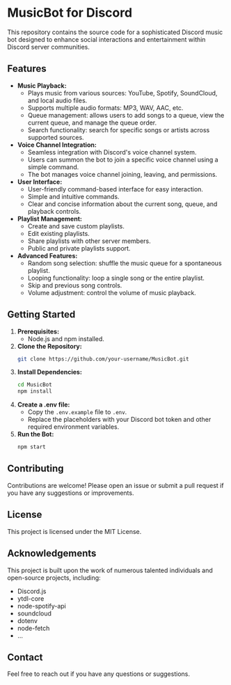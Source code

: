 # MusicBot for Discord

This repository contains the source code for a sophisticated Discord music bot designed to enhance social interactions and entertainment within Discord server communities.

## Features

* **Music Playback:**
    * Plays music from various sources: YouTube, Spotify, SoundCloud, and local audio files.
    * Supports multiple audio formats: MP3, WAV, AAC, etc.
    * Queue management: allows users to add songs to a queue, view the current queue, and manage the queue order.
    * Search functionality: search for specific songs or artists across supported sources.
* **Voice Channel Integration:**
    * Seamless integration with Discord's voice channel system.
    * Users can summon the bot to join a specific voice channel using a simple command.
    * The bot manages voice channel joining, leaving, and permissions.
* **User Interface:**
    * User-friendly command-based interface for easy interaction.
    * Simple and intuitive commands.
    * Clear and concise information about the current song, queue, and playback controls.
* **Playlist Management:**
    * Create and save custom playlists.
    * Edit existing playlists.
    * Share playlists with other server members.
    * Public and private playlists support.
* **Advanced Features:**
    * Random song selection: shuffle the music queue for a spontaneous playlist.
    * Looping functionality: loop a single song or the entire playlist.
    * Skip and previous song controls.
    * Volume adjustment: control the volume of music playback.

## Getting Started

1. **Prerequisites:**
    * Node.js and npm installed.
2. **Clone the Repository:**
    ```bash
    git clone https://github.com/your-username/MusicBot.git
    ```
3. **Install Dependencies:**
    ```bash
    cd MusicBot
    npm install
    ```
4. **Create a .env file:**
    * Copy the `.env.example` file to `.env`.
    * Replace the placeholders with your Discord bot token and other required environment variables.
5. **Run the Bot:**
    ```bash
    npm start
    ```

## Contributing

Contributions are welcome! Please open an issue or submit a pull request if you have any suggestions or improvements.

## License

This project is licensed under the MIT License.

## Acknowledgements

This project is built upon the work of numerous talented individuals and open-source projects, including:

* Discord.js
* ytdl-core
* node-spotify-api
* soundcloud
* dotenv
* node-fetch
* ...

## Contact

Feel free to reach out if you have any questions or suggestions.